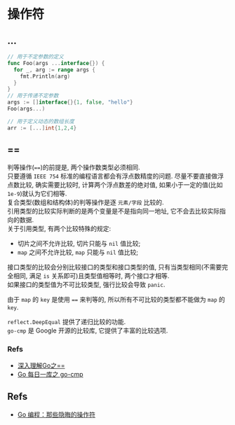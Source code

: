 # 操作符

## ...
```go
// 用于不定参数的定义
func Foo(args ...interface{}) {
  for _, arg := range args {
    fmt.Println(arg)
  }
}
// 用于传递不定参数
args := []interface{}{1, false, "hello"}
Foo(args...)

// 用于定义动态的数组长度
arr := [...]int{1,2,4}
```

## == 
判等操作(`==`)的前提是, 两个操作数类型必须相同.    
只要遵循 `IEEE 754` 标准的编程语言都会有浮点数精度的问题. 尽量不要直接做浮点数比较, 确实需要比较时, 计算两个浮点数差的绝对值, 如果小于一定的值(比如 `1e-9`)就认为它们相等.   
复合类型(数组和结构体)的判等操作是逐 `元素/字段` 比较的.   
引用类型的比较实际判断的是两个变量是不是指向同一地址, 它不会去比较实际指向的数据.   
关于引用类型, 有两个比较特殊的规定:   
* 切片之间不允许比较, 切片只能与 `nil` 值比较;   
* `map` 之间不允许比较, `map` 只能与 `nil` 值比较;    

接口类型的比较会分别比较接口的类型和接口类型的值, 只有当类型相同(不需要完全相同, 满足 `is` 关系即可)且类型值相等时, 两个接口才相等.   
如果接口的类型值为不可比较类型, 强行比较会导致 `panic`.    

由于 `map` 的 `key` 是使用 `==` 来判等的, 所以所有不可比较的类型都不能做为 `map` 的 `key`.   

`reflect.DeepEqual` 提供了递归比较的功能.   
`go-cmp` 是 Google 开源的比较库, 它提供了丰富的比较选项.   


### Refs
* [深入理解Go之==](https://darjun.github.io/2019/08/20/golang-equal/)   
* [Go 每日一库之 go-cmp](https://darjun.github.io/2020/03/20/godailylib/go-cmp/)


## Refs
* [Go 编程：那些隐晦的操作符](https://www.gitdig.com/go-operators/)  